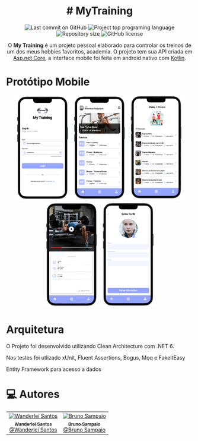 <h1 align="center">
# MyTraining  
</h1>



<div align="center">
  <img alt="Last commit on GitHub" src="https://img.shields.io/github/last-commit/WanderleiSantos/MyTraining?color=207080">
  <img alt="Project top programing language" src="https://img.shields.io/github/languages/top/WanderleiSantos/MyTraining?color=b06784">
  <img alt="Repository size" src="https://img.shields.io/github/repo-size/WanderleiSantos/MyTraining?color=b06784">
  <img alt="GitHub license" src="https://img.shields.io/github/license/WanderleiSantos/MyTraining?color=b06784">
</div>

<p align="center">
  O <b>My Training</b> é um projeto pessoal elaborado para controlar os treinos de um dos meus hobbies favoritos, academia. 
  O projeto tem sua API criada em <a href="https://learn.microsoft.com/pt-br/aspnet/core/?view=aspnetcore-6.0">Asp.net Core</a>,  
  a interface mobile foi feita em android nativo com <a href="https://kotlinlang.org/">Kotlin</a>.
</p>

# Protótipo Mobile

<div align="center">
  <img alt="Login" title="Login" src="./assets/1.png" width="150px" />
  <img alt="Home" title="Home" src="./assets/2.png" width="150px" />
  <img alt="Detalhe Ficha" title="Detalhe Ficha" src="./assets/3.png" width="150px" />
  <img alt="Detalhe Exercicio" title="Detalhe Exercicio" src="./assets/4.png" width="150px" />
  <img alt="Perfil" title="Perfil" src="./assets/5.png" width="150px" />
</div>

# Arquitetura

O Projeto foi desenvolvido utilizando Clean Architecture com .NET 6.

Nos testes foi utlizado xUnit, Fluent Assertions, Bogus, Moq e FakeItEasy

Entity Framework para acesso a dados

# :computer: Autores

<table>
  <tr>
    <td align="center">
      <a href="http://github.com/wanderleisantos/">
        <img src="https://avatars.githubusercontent.com/u/4758984?v=4" width="100px;" alt="Wanderlei Santos"/>
        <br />
        <sub>
          <b>Wanderlei Santos</b>
        </sub>
       </a>
       <br />
       <a href="https://www.linkedin.com/in/wanderleidossantos/" title="Linkedin">@Wanderlei Santos</a>
       <br />
    </td>
    <td align="center">
      <a href="https://github.com/brunojsampaio">
        <img src="https://avatars.githubusercontent.com/u/3752613?v=4" width="100px;" alt="Bruno Sampaio"/>
        <br />
        <sub>
          <b>Bruno Sampaio</b>
        </sub>
       </a>
       <br />
       <a href="https://www.linkedin.com/in/brunojsampaio/" title="Linkedin">@Bruno Sampaio</a>
       <br />       
    </td>
  </tr>
</table>